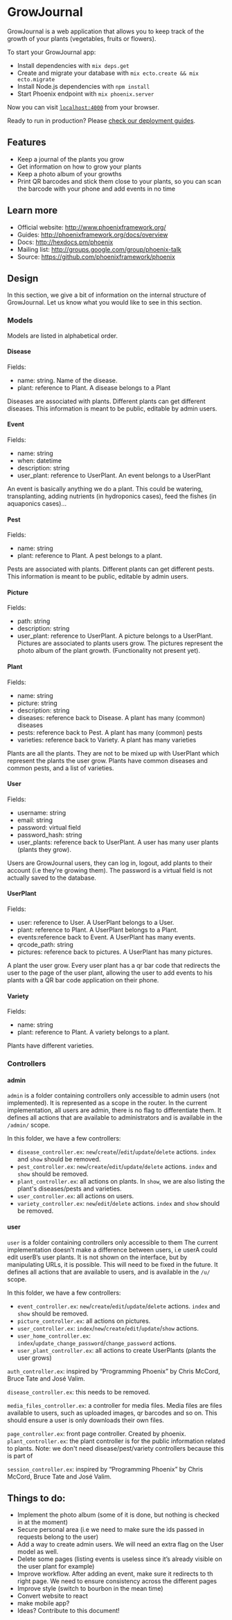 # GrowJournal

GrowJournal is a web application that allows you to keep track
of the growth of your plants (vegetables, fruits or flowers).

To start your GrowJournal app:

  * Install dependencies with `mix deps.get`
  * Create and migrate your database with `mix ecto.create && mix ecto.migrate`
  * Install Node.js dependencies with `npm install`
  * Start Phoenix endpoint with `mix phoenix.server`

Now you can visit [`localhost:4000`](http://localhost:4000) from your browser.

Ready to run in production? Please [check our deployment guides](http://www.phoenixframework.org/docs/deployment).

## Features

 * Keep a journal of the plants you grow
 * Get information on how to grow your plants
 * Keep a photo album of your growths
 * Print QR barcodes and stick them close to your plants, so you can scan
   the barcode with your phone and add events in no time

## Learn more

  * Official website: http://www.phoenixframework.org/
  * Guides: http://phoenixframework.org/docs/overview
  * Docs: http://hexdocs.pm/phoenix
  * Mailing list: http://groups.google.com/group/phoenix-talk
  * Source: https://github.com/phoenixframework/phoenix

## Design

In this section, we give a bit of information on
the internal structure of GrowJournal. Let us know what you would like to see
in this section.

### Models
Models are listed in alphabetical order.

#### Disease
Fields:
 * name: string. Name of the disease.
 * plant:  reference to Plant. A disease belongs to a Plant

Diseases are associated with plants. Different plants can get different
diseases. This information is meant to be public, editable by admin users.

#### Event
Fields:
 * name: string
 * when: datetime
 * description: string
 * user_plant: reference to UserPlant. An event belongs to a UserPlant

An event is basically anything we do a plant. This could be watering,
transplanting, adding nutrients (in hydroponics cases), feed the fishes
(in aquaponics cases)...

#### Pest
Fields:
 * name: string
 * plant: reference to Plant. A pest belongs to a plant.

Pests are associated with plants. Different plants can get different pests.
This information is meant to be public, editable by admin users.

#### Picture
Fields:
* path: string
* description: string
* user_plant: reference to UserPlant. A picture belongs to a UserPlant.
Pictures are associated to plants users grow. The pictures represent the photo
album of the plant growth. (Functionality not present yet).

#### Plant
Fields:
 * name: string
 * picture: string
 * description: string
 * diseases: reference back to Disease. A plant has many (common) diseases
 * pests: reference back to Pest. A plant has many (common) pests
 * varieties: reference back to Variety. A plant has many varieties

Plants are all the plants. They are not to be mixed up with UserPlant which
represent the plants the user grow. Plants have common diseases and common
pests, and a list of varieties.

#### User
Fields:
 * username: string
 * email: string
 * password: virtual field
 * password_hash: string
 * user_plants: reference back to UserPlant. A user has many user plants
   (plants they grow).

Users are GrowJournal users, they can log in, logout,
add plants to their account (i.e they're growing them).
The password is a virtual field is not actually saved to the database.

#### UserPlant
Fields:
 * user: reference to User. A UserPlant belongs to a User.
 * plant: reference to Plant. A UserPlant belongs to a Plant.
 * events:reference back to Event. A UserPlant has many events.
 * qrcode_path: string
 * pictures: reference back to pictures. A UserPlant has many pictures.

A plant the user grow. Every user plant has a qr bar code that redirects
the user to the page of the user plant, allowing the user to add events
to his plants with a QR bar code application on their phone.

#### Variety
Fields:
 * name: string
 * plant: reference to Plant. A variety belongs to a plant.

Plants have different varieties.


### Controllers

#### admin

`admin` is a folder containing controllers only accessible to admin users (not implemented).
It is represented as a scope in the router.
In the current implementation, all users are admin, there is no flag to differentiate them.
It defines all actions that are available to administrators and is available
in the `/admin/` scope.

In this folder, we have a few controllers:

 * `disease_controller.ex`: `new`/`create`//`edit`/`update`/`delete` actions.
   `index` and `show` should be removed.
 * `pest_controller.ex`: `new`/`create`/`edit`/`update`/`delete` actions.
   `index` and `show` should be removed.
 * `plant_controller.ex`: all actions on plants. In `show`, we are also listing
   the plant's diseases/pests and varieties.
 * `user_controller.ex`: all actions on users.
 * `variety_controller.ex`: `new`/`edit`/`delete` actions.
   `index` and `show` should be removed.

#### user


`user` is a folder containing controllers only accessible to them
The current implementation doesn’t make a difference between users,
i.e userA could edit userB’s user plants. It is not shown on the interface, but by manipulating
URLs, it is possible. This will need to be fixed in the future.
It defines all actions that are available to users, and is available in the `/u/`
scope.

In this folder, we have a few controllers:

 * `event_controller.ex`: `new`/`create`/`edit`/`update`/`delete` actions.
   `index` and `show` should be removed.
 * `picture_controller.ex`: all actions on pictures.
 * `user_controller.ex`: `index`/`new`/`create`/`edit`/`update`/`show` actions.
 * `user_home_controller.ex`: `index`/`update_change_password`/`change_password` actions.
 * `user_plant_controller.ex`:  all actions to create UserPlants (plants the user grows)


`auth_controller.ex`: inspired by “Programming Phoenix” by Chris McCord, Bruce Tate and José Valim.

`disease_controller.ex`: this needs to be removed.

`media_files_controller.ex`: a controller for media files. Media files are files available to users,
such as uploaded images, qr barcodes and so on.
This should ensure a user is only downloads their own files.

`page_controller.ex`: front page controller. Created by phoenix.
`plant_controller.ex`: the plant controller is for the
public information related to plants.
Note: we don't need disease/pest/variety controllers because this is part of

`session_controller.ex`: inspired by “Programming Phoenix” by Chris McCord, Bruce Tate and José Valim.



## Things to do:

 * Implement the photo album (some of it is done, but nothing is checked in at the moment)
 * Secure personal area (i.e we need to make sure the ids passed in requests belong to the user)
 * Add a way to create admin users. We will need an extra flag on the User model as well.
 * Delete some pages (listing events is useless since it’s already visible on the user plant for example)
 * Improve workflow. After adding an event, make sure it redirects to th right page.
   We need to ensure consistency across the different pages
 * Improve style (switch to bourbon in the mean time)
 * Convert website to react
 * make mobile app?
 * Ideas? Contribute to this document!
